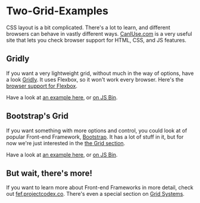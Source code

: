 # Two-Grid-Examples

CSS layout is a bit complicated. There's a lot to learn, and different browsers can behave in vastly different ways. [CanIUse.com](http://caniuse.com/) is a very useful site that lets you check browser support for HTML, CSS, and JS features.

## Gridly

If you want a very lightweight grid, without much in the way of options, have a look [Gridly](http://ionicabizau.github.io/gridly/example/). It uses Flexbox, so it won't work every browser. Here's the [browser support for Flexbox](http://caniuse.com/#feat=flexbox).

Have a look at [an example here](gridly.html), or [on JS Bin](https://jsbin.com/wowisa/edit?html,css,output).

## Bootstrap's Grid

If you want something with more options and control, you could look at  of popular Front-end Framework, [Bootstrap](http://getbootstrap.com/). It has a lot of stuff in it, but for now we're just interested in the [the Grid section](http://getbootstrap.com/css/#grid).

Have a look at [an example here](bootstrap-grid.html), or [on JS Bin](https://jsbin.com/majaro/edit?html,css,output).

## But wait, there's more!

If you want to learn more about Front-end Frameworks in more detail, check out [fef.projectcodex.co](http://fef.projectcodex.co/). There's even a special section on [Grid Systems](http://fef.projectcodex.co/frameworks.html#grid-systems).
